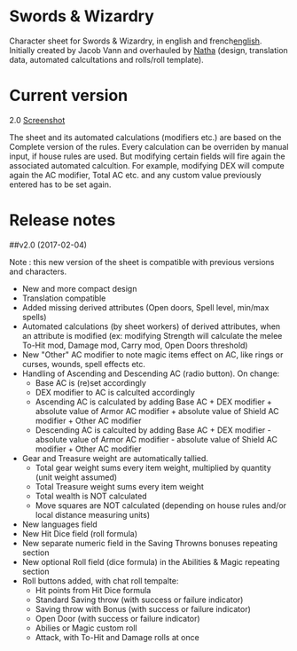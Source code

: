 # Swords & Wizardry

Character sheet for Swords & Wizardry, in english and french[english](http://barbariansoflemuria.webs.com/).
Initially created by Jacob Vann and overhauled by [Natha](https://github.com/NathaTerrien/roll20-wip/blob/master/README.md) (design, translation data, automated calcultations and rolls/roll template).

# Current version
2.0 [Screenshot](SWSheet.png)

The sheet and its automated calculations (modifiers etc.) are based on the Complete version of the rules.
Every calculation can be overriden by manual input, if house rules are used. But modifying certain fields will fire again the associated automated calcultion. For example, modifying DEX will compute again the AC modifier, Total AC etc. and any custom value previously entered has to be set again.

# Release notes

##v2.0 (2017-02-04)

Note : this new version of the sheet is compatible with previous versions and characters.

* New and more compact design
* Translation compatible
* Added missing derived attributes (Open doors, Spell level, min/max spells)
* Automated calculations (by sheet workers) of derived attributes, when an attribute is modified (ex: modifying Strength will calculate the melee To-Hit mod, Damage mod, Carry mod, Open Doors threshold)
* New "Other" AC modifier to note magic items effect on AC, like rings or curses, wounds, spell effects etc.
* Handling of Ascending and Descending AC (radio button). On change: 
  * Base AC is (re)set accordingly
  * DEX modifier to AC is calculted accordingly
  * Ascending AC is calculated by adding Base AC + DEX modifier + absolute value of Armor AC modifier + absolute value of Shield AC modifier + Other AC modifier
  * Descending AC is calculted by adding Base AC + DEX modifier - absolute value of Armor AC modifier - absolute value of Shield AC modifier + Other AC modifier
* Gear and Treasure weight are automatically tallied. 
  * Total gear weight sums every item weight, multiplied by quantity (unit weight assumed)
  * Total Treasure weight sums every item weight
  * Total wealth is NOT calculated
  * Move squares are NOT calculated (depending on house rules and/or local distance measuring units)
* New languages field
* New Hit Dice field (roll formula)
* New separate numeric field in the Saving Throwns bonuses repeating section
* New optional Roll field (dice formula) in the Abilities & Magic repeating section
* Roll buttons added, with chat roll tempalte:
  * Hit points from Hit Dice formula
  * Standard Saving throw (with success or failure indicator)
  * Saving throw with Bonus (with success or failure indicator)
  * Open Door (with success or failure indicator)
  * Abilies or Magic custom roll
  * Attack, with To-Hit and Damage rolls at once
